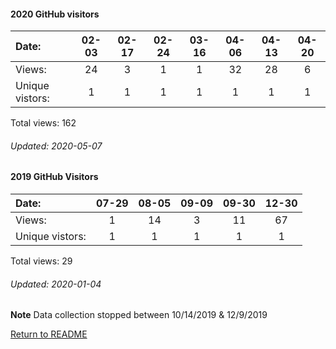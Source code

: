 #### 2020 GitHub visitors
Date:		   |  02-03   |       02-17   |       02-24   |  03-16  |  04-06  |  04-13  |  04-20
|:---   |:---:  |:---:  |:---:  |:---:  |:---:  |:---:  |:---:
Views:		  |  24      |       3       |       1       |  1      |  32     |  28     |  6
Unique  vistors:  |  1       |       1       |       1  |      1  |      1  |      1  |      1

Total views: 162
###### Updated: 2020-05-07


#### 2019 GitHub Visitors
Date:   |         07-29   |       08-05   |  09-09  |  09-30 | 12-30
|:---   |:---:    |:---:  |:---:  |:---:  |:---:
Views:  |         1       |       14      |  3      |  11 | 67 
Unique  vistors:  |       1       |       1  |      1  |      1 | 1 

Total views: 29
###### Updated: 2020-01-04
**Note**  Data collection stopped between 10/14/2019 & 12/9/2019

[Return to README](https://github.com/BradleyA/pi-display/blob/master/README.md#pi-display)


